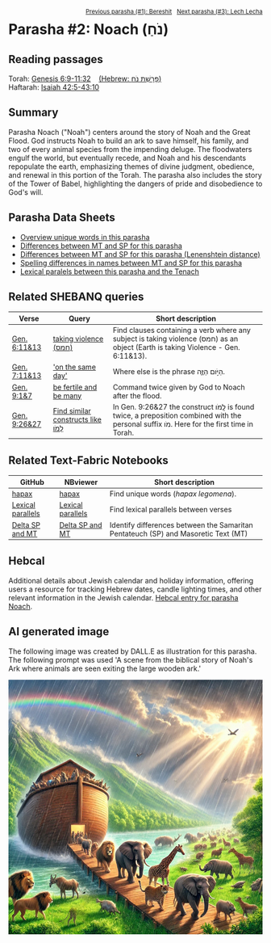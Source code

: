 <span style="float: right;"><sup><a href="../01%20-%20Bereshit">Previous parasha (#1): Bereshit</a> &nbsp;&nbsp;<a href="../03%20-%20Lech%20Lecha">Next parasha (#3): Lech Lecha</a></sup></span>
# Parasha #2: Noach (נֹחַ) <a name="start"></a> 

## Reading passages

Torah: <a href="https://www.stepbible.org/?q=version=NASB2020|reference=Gen.6:9-11:32&options=HNVUG" target="_blank">Genesis 6:9-11:32</a> &nbsp;&nbsp; <a href="https://tikkun.io/#/p/noach" target="_blank">(Hebrew: פָּרָשַׁת נֹח)</a><br>
Haftarah: <a href="https://www.stepbible.org/?q=version=NASB2020|reference=Isa.54:1-55:5&options=HNVUG" target="_blank">Isaiah 42:5-43:10</a>

## Summary

Parasha Noach ("Noah") centers around the story of Noah and the Great Flood. God instructs Noah to build an ark to save himself, his family, and two of every animal species from the impending deluge. The floodwaters engulf the world, but eventually recede, and Noah and his descendants repopulate the earth, emphasizing themes of divine judgment, obedience, and renewal in this portion of the Torah. The parasha also includes the story of the Tower of Babel, highlighting the dangers of pride and disobedience to God's will.

## Parasha Data Sheets

<ul><li><a href="https://tonyjurg.github.io/Parashot/WeeklyParasha/02%20-%20Noach/hapax_legomena(Noach).html" target="_blank">Overview unique words in this parasha</a>
</li><li><a href="https://tonyjurg.github.io/Parashot/WeeklyParasha/02%20-%20Noach/differences_MT_SP(Noach).html" target="_blank">Differences between MT and SP for this parasha</a>
</li><li><a href="https://tonyjurg.github.io/Parashot/WeeklyParasha/02%20-%20Noach/levenshtein_differences_MT_SP(Noach).html" target="_blank">Differences between MT and SP for this parasha (Lenenshtein distance)</a>
</li><li><a href="https://tonyjurg.github.io/Parashot/WeeklyParasha/02%20-%20Noach/spelling_differences_SP_MT(Noach).html" target="_blank">Spelling differences in names between MT and SP for this parasha</a>
</li><li><a href="https://tonyjurg.github.io/Parashot/WeeklyParasha/02%20-%20Noach/lexical_parallels(Noach).html" target="_blank">Lexical paralels between this parasha and the Tenach</a>
</li></ul>

## Related SHEBANQ queries

Verse | Query | Short description
--- | --- | ---
<a href="https://www.stepbible.org/?q=version=NASB2020\|reference=Gen.6:11,13&options=HNVUG" target="_blank">Gen. 6:11&13</a> | <a href="https://shebanq.ancient-data.org/hebrew/text?iid=5616&version=2021&page=1&mr=r&qw=q" target="_blank">taking violence (חמס)</a> | Find clauses containing a verb where any subject is taking violence (חמס) as an object (Earth is taking Violence - Gen. 6:11&13).
<a href="https://www.stepbible.org/?q=version=NASB2020\|reference=Gen.7:11,13&options=HNVUG" target="_blank">Gen. 7:11&13</a> | <a href="https://shebanq.ancient-data.org/hebrew/text?iid=6558&version=2021&page=1&mr=r&qw=q" target="_blank">'on the same day'</a> | Where else is the phrase הַיֹּ֣ום הַזֶּ֑ה.
<a href="https://www.stepbible.org/?q=version=NASB2020\|reference=Gen.9:1,7&options=HNVUG" target="_blank">Gen. 9:1&7</a> | <a href="https://shebanq.ancient-data.org/hebrew/text?iid=6286&version=2021&page=1&mr=r&qw=q" target="_blank">be fertile and be many</a> | Command twice given by God to Noach after the flood.
<a href="https://www.stepbible.org/?q=version=NASB2020\|reference=Gen.9:26,27&options=HNVUG" target="_blank">Gen. 9:26&27</a> | <a href="https://shebanq.ancient-data.org/hebrew/text?iid=5529&version=2021&page=1&mr=r&qw=q" target="_blank">Find similar constructs like לָֽמֹו</a> | In Gen. 9:26&27 the construct לָֽמֹו is found twice, a preposition combined with the personal suffix מֹו. Here for the first time in Torah.

## Related Text-Fabric Notebooks

GitHub | NBviewer | Short description
---|---|---
<a href="https://github.com/tonyjurg/Parashot/blob/main/WeeklyParasha/02%20-%20Noach/hapax.ipynb" target="_blank">hapax</a> | <a href="https://nbviewer.org/github/tonyjurg/Parashot/blob/main/WeeklyParasha/02%20-%20Noach/hapax.ipynb" target="_blank">hapax</a> | Find unique words (*hapax legomena*).
<a href="https://github.com/tonyjurg/Parashot/blob/main/WeeklyParasha/02%20-%20Noach/lexical_parallels.ipynb" target="_blank">Lexical parallels</a> | <a href="https://nbviewer.org/github/tonyjurg/Parashot/blob/main/WeeklyParasha/02%20-%20Noach/lexical_parallels.ipynb" target="_blank">Lexical parallels</a> | Find lexical parallels between verses
<a href="https://github.com/tonyjurg/Parashot/blob/main/WeeklyParasha/02%20-%20Noach/delta_mt_and_sp.ipynb" target="_blank">Delta SP and MT</a> | <a href="https://nbviewer.org/github/tonyjurg/Parashot/blob/main/WeeklyParasha/02%20-%20Noach/delta_mt_and_sp.ipynb" target="_blank">Delta SP and MT</a> | Identify differences between the Samaritan Pentateuch (SP) and Masoretic Text (MT)

## Hebcal

Additional details about Jewish calendar and holiday information, offering users a resource for tracking Hebrew dates, candle lighting times, and other relevant information in the Jewish calendar. <a href="https://www.hebcal.com/sedrot/noach" target="_blank">Hebcal entry for parasha Noach</a>.

## AI generated image

The following image was created by DALL.E as illustration for this parasha. The following prompt was used 'A scene from the biblical story of Noah's Ark where animals are seen exiting the large wooden ark.'

<img src="images/DALL_E_Noah_animals_exiting_the_ark.jpg">

